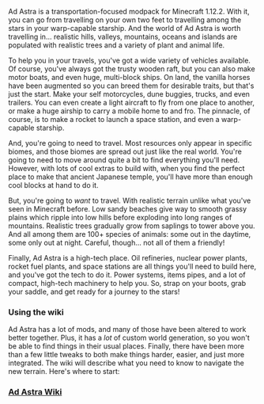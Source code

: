 Ad Astra is a transportation-focused modpack for Minecraft 1.12.2.  With it, you
can go from travelling on your own two feet to travelling among the stars in
your warp-capable starship.  And the world of Ad Astra is worth travelling in...
realistic hills, valleys, mountains, oceans and islands are populated with
realistic trees and a variety of plant and animal life.

To help you in your travels, you've got a wide variety of vehicles available.
Of course, you've always got the trusty wooden raft, but you can also make motor
boats, and even huge, multi-block ships.  On land, the vanilla horses have been
augmented so you can breed them for desirable traits, but that's just the start.
Make your self motorcycles, dune buggies, trucks, and even trailers.  You can
even create a light aircraft to fly from one place to another, or make a huge
airship to carry a mobile home to and fro.  The pinnacle, of course, is to make
a rocket to launch a space station, and even a warp-capable starship.

And, you're going to need to travel.  Most resources only appear in specific
biomes, and those biomes are spread out just like the real world.  You're going
to need to move around quite a bit to find everything you'll need.  However,
with lots of cool extras to build with, when you find the perfect place to make
that ancient Japanese temple, you'll have more than enough cool blocks at hand
to do it.

But, you're going to *want* to travel.  With realistic terrain unlike what
you've seen in Minecraft before.  Low sandy beaches give way to smooth grassy
plains which ripple into low hills before exploding into long ranges of
mountains.  Realistic trees gradually grow from saplings to tower above you.
And all among them are 100+ species of animals: some out in the daytime, some
only out at night.  Careful, though... not all of them a friendly!

Finally, Ad Astra is a high-tech place.  Oil refineries, nuclear power plants,
rocket fuel plants, and space stations are all things you'll need to build here,
and you've got the tech to do it.  Power systems, items pipes, and a lot of
compact, high-tech machinery to help you.  So, strap on your boots, grab your
saddle, and get ready for a journey to the stars!


### Using the wiki

Ad Astra has a lot of mods, and many of those have been altered to work better
together.  Plus, it has a *lot* of custom world generation, so you won't be able
to find things in their usual places.  Finally, there have been more than a few
little tweaks to both make things harder, easier, and just more integrated.
The wiki will describe what you need to know to navigate the new terrain.
Here's where to start:

### [Ad Astra Wiki](./wiki)
